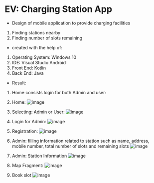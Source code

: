 # EV: Charging Station App 
* Design of mobile application to provide charging facilities
 1) Finding stations nearby
 2) Finding number of slots remaining

* created with the help of:
 1) Operating System: Windows 10
 2) IDE: Visual Studio Android
 3) Front End: Kotlin
 4) Back End: Java

* Result:
 1) Home consists login for both Admin and user:
   1) Home:
       ![image](https://github.com/rutuja-bhosale/EV-app/assets/91863575/91d0117d-e578-4fba-9907-4c50e9f48b14)

   2) Selecting: Admin or User:
      ![image](https://github.com/rutuja-bhosale/EV-app/assets/91863575/a4e48d54-e9e9-4fe7-991c-d33ff0176a0c)

2) Login for Admin:
   ![image](https://github.com/rutuja-bhosale/EV-app/assets/91863575/a6998f3b-6aae-48c0-818b-8878c64ec236)
   
4) Registration:
   ![image](https://github.com/rutuja-bhosale/EV-app/assets/91863575/1d584d7a-97ff-448f-8e33-eaa1df12360f)

5) Admin: filling information related to station such as name, address, mobile number, total number of slots and remaining slots
   ![image](https://github.com/rutuja-bhosale/EV-app/assets/91863575/54cf7e51-da65-4f65-aa26-4324895a83cb)

6) Admin: Station Information
  ![image](https://github.com/rutuja-bhosale/EV-app/assets/91863575/a52eff0b-57d7-4864-99b2-c3bc9617da12)

8) Map Fragment:
  ![image](https://github.com/rutuja-bhosale/EV-app/assets/91863575/c373932a-08d6-4c5d-aa6d-a49e8ecc6280)

9) Book slot
  ![image](https://github.com/rutuja-bhosale/EV-app/assets/91863575/c3cc2db8-2079-4b27-8cce-03ac6cbf1701)


